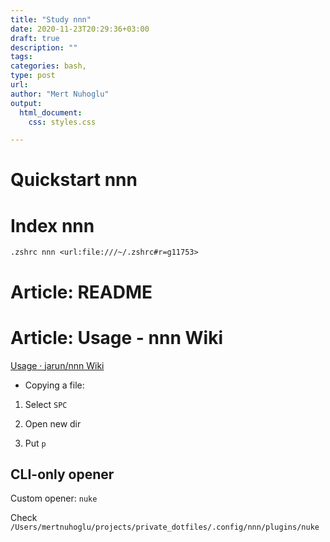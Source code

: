 ```yaml
---
title: "Study nnn"
date: 2020-11-23T20:29:36+03:00 
draft: true
description: ""
tags:
categories: bash, 
type: post
url:
author: "Mert Nuhoglu"
output:
  html_document:
    css: styles.css

---
```


# Quickstart nnn

# Index nnn

`.zshrc nnn <url:file:///~/.zshrc#r=g11753>`

# Article: README

# Article: Usage - nnn Wiki

[Usage · jarun/nnn Wiki](https://github.com/jarun/nnn/wiki/Usage#help)

- Copying a file:

1. Select `SPC`

2. Open new dir

3. Put `p`

## CLI-only opener

Custom opener: `nuke`

Check `/Users/mertnuhoglu/projects/private_dotfiles/.config/nnn/plugins/nuke`
